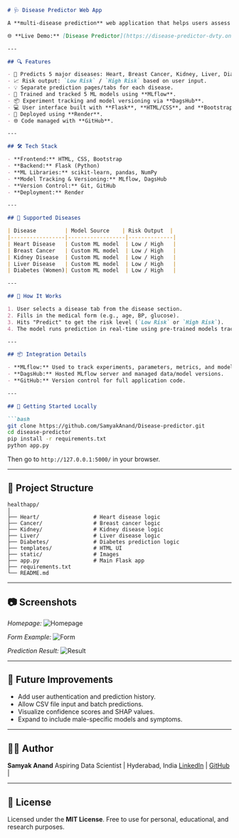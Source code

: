 
````markdown
# 🩺 Disease Predictor Web App

A **multi-disease prediction** web application that helps users assess the risk of **Heart Disease, Breast Cancer, Kidney Disease, Liver Disease**, and **Diabetes (for women)** using trained machine learning models. Built with Flask and deployed on Render.

🌐 **Live Demo:** [Disease Predictor](https://disease-predictor-dvty.onrender.com/)

---

## 🔍 Features

- 🔬 Predicts 5 major diseases: Heart, Breast Cancer, Kidney, Liver, Diabetes (for women).
- 📈 Risk output: `Low Risk` / `High Risk` based on user input.
- 💡 Separate prediction pages/tabs for each disease.
- 🧠 Trained and tracked 5 ML models using **MLflow**.
- 📦 Experiment tracking and model versioning via **DagsHub**.
- 💻 User interface built with **Flask**, **HTML/CSS**, and **Bootstrap**.
- 🚀 Deployed using **Render**.
- 🌐 Code managed with **GitHub**.

---

## 🛠️ Tech Stack

- **Frontend:** HTML, CSS, Bootstrap
- **Backend:** Flask (Python)
- **ML Libraries:** scikit-learn, pandas, NumPy
- **Model Tracking & Versioning:** MLflow, DagsHub
- **Version Control:** Git, GitHub
- **Deployment:** Render

---

## 🧪 Supported Diseases

| Disease         | Model Source    | Risk Output  |
|-----------------|------------------|--------------|
| Heart Disease   | Custom ML model  | Low / High   |
| Breast Cancer   | Custom ML model  | Low / High   |
| Kidney Disease  | Custom ML model  | Low / High   |
| Liver Disease   | Custom ML model  | Low / High   |
| Diabetes (Women)| Custom ML model  | Low / High   |

---

## 🔧 How It Works

1. User selects a disease tab from the disease section.
2. Fills in the medical form (e.g., age, BP, glucose).
3. Hits "Predict" to get the risk level (`Low Risk` or `High Risk`).
4. The model runs prediction in real-time using pre-trained models tracked via MLflow.

---

## 📦 Integration Details

- **MLflow:** Used to track experiments, parameters, metrics, and model versions.
- **DagsHub:** Hosted MLflow server and managed data/model versions.
- **GitHub:** Version control for full application code.

---

## 🏁 Getting Started Locally

```bash
git clone https://github.com/SamyakAnand/Disease-predictor.git
cd disease-predictor
pip install -r requirements.txt
python app.py
````

Then go to `http://127.0.0.1:5000/` in your browser.

---

## 📁 Project Structure

```
healthapp/
│
├── Heart/                 # Heart disease logic
├── Cancer/                # Breast cancer logic
├── Kidney/                # Kidney disease logic
├── Liver/                 # Liver disease logic
├── Diabetes/              # Diabetes prediction logic
├── templates/             # HTML UI
├── static/                # Images
├── app.py                 # Main Flask app
├── requirements.txt
└── README.md
```

---

## 📷 Screenshots

*Homepage:*
![Homepage](path_to_homepage_screenshot)

*Form Example:*
![Form](path_to_form_screenshot)

*Prediction Result:*
![Result](path_to_result_screenshot)

---

## 🚀 Future Improvements

* Add user authentication and prediction history.
* Allow CSV file input and batch predictions.
* Visualize confidence scores and SHAP values.
* Expand to include male-specific models and symptoms.

---

## 🙋‍♂️ Author

**Samyak Anand**
Aspiring Data Scientist | Hyderabad, India
[LinkedIn](https://www.linkedin.com/in/SamyakAnand/) | [GitHub](https://github.com/SamyakAnand) |

---

## 📄 License

Licensed under the **MIT License**. Free to use for personal, educational, and research purposes.

```


